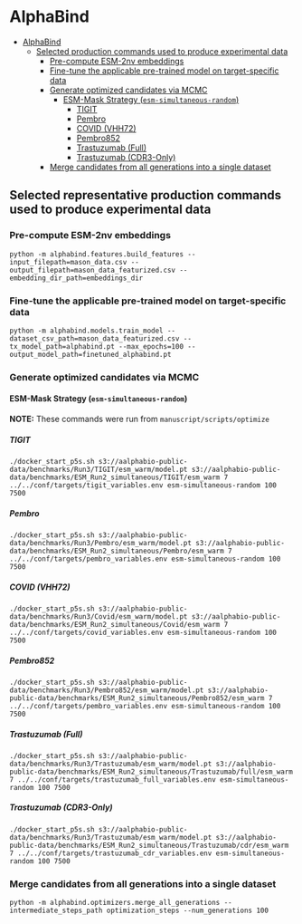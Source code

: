 # AlphaBind

- [AlphaBind](#alphabind)
  - [Selected production commands used to produce experimental data](#selected-production-commands-used-to-produce-experimental-data)
    - [Pre-compute ESM-2nv embeddings](#pre-compute-esm-2nv-embeddings)
    - [Fine-tune the applicable pre-trained model on target-specific data](#fine-tune-the-applicable-pre-trained-model-on-target-specific-data)
    - [Generate optimized candidates via MCMC](#generate-optimized-candidates-via-mcmc)
      - [ESM-Mask Strategy (`esm-simultaneous-random`)](#esm-mask-strategy-esm-simultaneous-random)
        - [TIGIT](#tigit)
        - [Pembro](#pembro)
        - [COVID (VHH72)](#covid-vhh72)
        - [Pembro852](#pembro852)
        - [Trastuzumab (Full)](#trastuzumab-full)
        - [Trastuzumab (CDR3-Only)](#trastuzumab-cdr3-only)
    - [Merge candidates from all generations into a single dataset](#merge-candidates-from-all-generations-into-a-single-dataset)


## Selected representative production commands used to produce experimental data

### Pre-compute ESM-2nv embeddings

```
python -m alphabind.features.build_features --input_filepath=mason_data.csv --output_filepath=mason_data_featurized.csv --embedding_dir_path=embeddings_dir
```

### Fine-tune the applicable pre-trained model on target-specific data

```
python -m alphabind.models.train_model --dataset_csv_path=mason_data_featurized.csv --tx_model_path=alphabind.pt --max_epochs=100 --output_model_path=finetuned_alphabind.pt
```

### Generate optimized candidates via MCMC

#### ESM-Mask Strategy (`esm-simultaneous-random`)

**NOTE:** These commands were run from `manuscript/scripts/optimize`

##### TIGIT
```
./docker_start_p5s.sh s3://aalphabio-public-data/benchmarks/Run3/TIGIT/esm_warm/model.pt s3://aalphabio-public-data/benchmarks/ESM_Run2_simultaneous/TIGIT/esm_warm 7 ../../conf/targets/tigit_variables.env esm-simultaneous-random 100 7500
```

##### Pembro
```
./docker_start_p5s.sh s3://aalphabio-public-data/benchmarks/Run3/Pembro/esm_warm/model.pt s3://aalphabio-public-data/benchmarks/ESM_Run2_simultaneous/Pembro/esm_warm 7 ../../conf/targets/pembro_variables.env esm-simultaneous-random 100 7500
```

##### COVID (VHH72)
```
./docker_start_p5s.sh s3://aalphabio-public-data/benchmarks/Run3/Covid/esm_warm/model.pt s3://aalphabio-public-data/benchmarks/ESM_Run2_simultaneous/Covid/esm_warm 7 ../../conf/targets/covid_variables.env esm-simultaneous-random 100 7500
```

##### Pembro852
```
./docker_start_p5s.sh s3://aalphabio-public-data/benchmarks/Run3/Pembro852/esm_warm/model.pt s3://aalphabio-public-data/benchmarks/ESM_Run2_simultaneous/Pembro852/esm_warm 7 ../../conf/targets/pembro_variables.env esm-simultaneous-random 100 7500
```

##### Trastuzumab (Full)
```
./docker_start_p5s.sh s3://aalphabio-public-data/benchmarks/Run3/Trastuzumab/esm_warm/model.pt s3://aalphabio-public-data/benchmarks/ESM_Run2_simultaneous/Trastuzumab/full/esm_warm 7 ../../conf/targets/trastuzumab_full_variables.env esm-simultaneous-random 100 7500
```

##### Trastuzumab (CDR3-Only)
```
./docker_start_p5s.sh s3://aalphabio-public-data/benchmarks/Run3/Trastuzumab/esm_warm/model.pt s3://aalphabio-public-data/benchmarks/ESM_Run2_simultaneous/Trastuzumab/cdr/esm_warm 7 ../../conf/targets/trastuzumab_cdr_variables.env esm-simultaneous-random 100 7500
```

### Merge candidates from all generations into a single dataset

```
python -m alphabind.optimizers.merge_all_generations --intermediate_steps_path optimization_steps --num_generations 100
```
